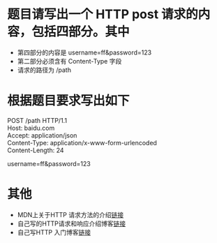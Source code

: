 # 题目请写出一个 HTTP post 请求的内容，包括四部分。其中
* 第四部分的内容是 username=ff&password=123
* 第二部分必须含有 Content-Type 字段
* 请求的路径为 /path

# 根据题目要求写出如下
POST /path HTTP/1.1  
Host: baidu.com  
Accept: application/json  
Content-Type: application/x-www-form-urlencoded  
Content-Length: 24  
     
username=ff&password=123 

# 其他
* MDN上关于HTTP 请求方法的介绍[链接](https://developer.mozilla.org/zh-CN/docs/Web/HTTP/Methods)  
* 自己写的HTTP请求和响应介绍博客[链接](https://zhuanlan.zhihu.com/p/51189096)  
* 自己写HTTP 入门博客[链接](https://zhuanlan.zhihu.com/p/56348309)
